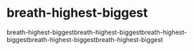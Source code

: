 # breath-highest-biggest
breath-highest-biggestbreath-highest-biggestbreath-highest-biggestbreath-highest-biggestbreath-highest-biggest
